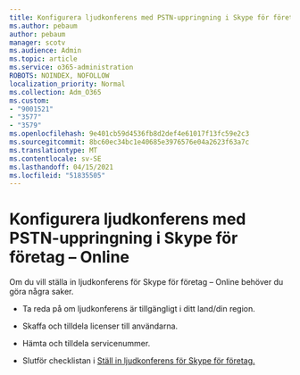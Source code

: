 ```yaml
---
title: Konfigurera ljudkonferens med PSTN-uppringning i Skype för företag – Online
ms.author: pebaum
author: pebaum
manager: scotv
ms.audience: Admin
ms.topic: article
ms.service: o365-administration
ROBOTS: NOINDEX, NOFOLLOW
localization_priority: Normal
ms.collection: Adm_O365
ms.custom:
- "9001521"
- "3577"
- "3579"
ms.openlocfilehash: 9e401cb59d4536fb8d2def4e61017f13fc59e2c3
ms.sourcegitcommit: 8bc60ec34bc1e40685e3976576e04a2623f63a7c
ms.translationtype: MT
ms.contentlocale: sv-SE
ms.lasthandoff: 04/15/2021
ms.locfileid: "51835505"
---
```

# <a name="setup-pstn-dial-in-audio-conferencing-in-skype-for-business-online"></a>Konfigurera ljudkonferens med PSTN-uppringning i Skype för företag – Online

Om du vill ställa in ljudkonferens för Skype för företag – Online behöver du göra några saker. 

- Ta reda på om ljudkonferens är tillgängligt i ditt land/din region.

- Skaffa och tilldela licenser till användarna.

- Hämta och tilldela servicenummer.

- Slutför checklistan i [Ställ in ljudkonferens för Skype för företag.](https://docs.microsoft.com/SkypeForBusiness/audio-conferencing-in-office-365/set-up-audio-conferencing)
